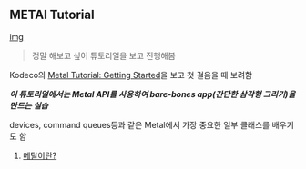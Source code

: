 ## METAl Tutorial

[img](https://github.com/dehesa/Metal/raw/master/docs/assets/Metal.svg)

> 정말 해보고 싶어 튜토리얼을 보고 진행해봄

Kodeco의 [Metal Tutorial: Getting Started](https://www.kodeco.com/7475-metal-tutorial-getting-started)을 보고 첫 걸음을 때 보려함
<br/>

**_이 튜토리얼에서는 Metal API를 사용하여 bare-bones app(간단한 삼각형 그리기)을 만드는 실습_**
<br/>

devices, command queues등과 같은 Metal에서 가장 중요한 일부 클래스를 배우기도 함
<br/>

1. [메탈이란?]()
